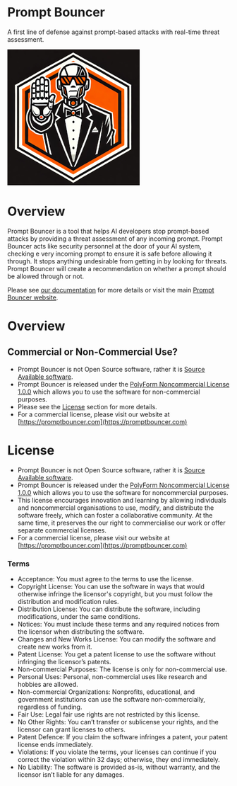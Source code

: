 # Prompt Bouncer

A first line of defense against prompt-based attacks with real-time threat assessment.

![Prompt Bouncer Logo](https://github.com/Prediction-by-Invention/promptbouncer/blob/main/doc/img/promptbouncer-logo-small.png)

# Overview

Prompt Bouncer is a tool that helps AI developers stop prompt-based attacks by providing a threat assessment of any incoming prompt. Prompt Bouncer acts like security personnel at the door of your AI system, checking e
very incoming prompt to ensure it is safe before allowing it through. It stops anything undesirable from getting in by looking for threats. Prompt Bouncer will create a recommendation on whether a prompt should be allowed through or not.

Please see [our documentation](https://github.com/Prediction-by-Invention/promptbouncer/tree/main/doc) for more details or visit the main [Prompt Bouncer website](https://promptbouncer.com/about/).

# Overview

## Commercial or Non-Commercial Use?

- Prompt Bouncer is not Open Source software, rather it is [Source Available software](https://en.wikipedia.org/wiki/Source-available_software). 
- Prompt Bouncer is released under the [PolyForm Noncommercial License 1.0.0](https://polyformproject.org/licenses/noncommercial/1.0.0/) which allows you to use the software for non-commercial purposes.
- Please see the [License](#license)  section for more details.
- For a commercial license, please visit our website at [https://promptbouncer.com](https://promptbouncer.com)


# License

- Prompt Bouncer is not Open Source software, rather it is [Source Available software](https://en.wikipedia.org/wiki/Source-available_software).
- Prompt Bouncer is released under the [PolyForm Noncommercial License 1.0.0](https://polyformproject.org/licenses/noncommercial/1.0.0/) which allows you to use the software for noncommercial purposes.
- This license encourages innovation and learning by allowing individuals and noncommercial organisations to use, modify, and distribute the software freely, which can foster a collaborative community. At the same time, it preserves the our right to commercialise our work or offer separate commercial licenses.
- For a commercial license, please visit our website at [https://promptbouncer.com](https://promptbouncer.com)


### Terms

- Acceptance: You must agree to the terms to use the license.
- Copyright License: You can use the software in ways that would otherwise infringe the licensor's copyright, but you must follow the distribution and modification rules.
- Distribution License: You can distribute the software, including modifications, under the same conditions.
- Notices: You must include these terms and any required notices from the licensor when distributing the software.
- Changes and New Works License: You can modify the software and create new works from it.
- Patent License: You get a patent license to use the software without infringing the licensor’s patents.
- Non-commercial Purposes: The license is only for non-commercial use.
- Personal Uses: Personal, non-commercial uses like research and hobbies are allowed.
- Non-commercial Organizations: Nonprofits, educational, and government institutions can use the software non-commercially, regardless of funding.
- Fair Use: Legal fair use rights are not restricted by this license.
- No Other Rights: You can’t transfer or sublicense your rights, and the licensor can grant licenses to others.
- Patent Defence: If you claim the software infringes a patent, your patent license ends immediately.
- Violations: If you violate the terms, your licenses can continue if you correct the violation within 32 days; otherwise, they end immediately.
- No Liability: The software is provided as-is, without warranty, and the licensor isn’t liable for any damages.

